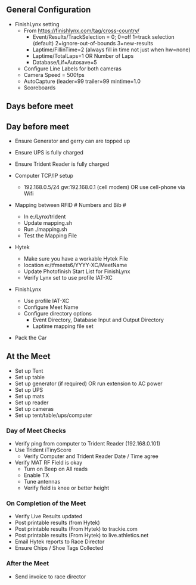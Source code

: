 ##  General Configuration
- FinishLynx setting
  - From https://finishlynx.com/tag/cross-country/
    - Event/Results/TrackSelection = 0; 0=off 1=track selection (default) 2=ignore-out-of-bounds 3=new-results
    - Laptime/FillinTime=2 (always fill in time not just when hw=none)
    - Laptime/TotalLaps=1  OR Number of Laps
    - Database/Lif=Autosave=5
  - Configure Line Labels for both cameras
  - Camera Speed = 500fps
  - AutoCapture (leader=99  trailer=99  mintime=1.0
  - Scoreboards


## Days before meet

## Day before meet
- Ensure Generator and gerry can are topped up
- Ensure UPS is fully charged
- Ensure Trident Reader is fully charged
- Computer TCP/IP setup
  - 192.168.0.5/24 gw:192.168.0.1 (cell modem) OR use cell-phone via Wifi
- Mapping between RFID # Numbers and Bib #
  - In e:/Lynx/trident
  - Update mapping.sh
  - Run ./mapping.sh
  - Test the Mapping File
- Hytek
  - Make sure you have a workable Hytek File
  - location e:/tfmeets6/YYYY-XC/MeetName
  - Update Photofinish Start List for FinishLynx
  - Verify Lynx set to use profile IAT-XC
- FinishLynx
  - Use profile IAT-XC
  - Configure Meet Name
  - Configure directory options
    - Event Directory, Database Input and Output Directory
    - Laptime mapping file set

- Pack the Car


## At the Meet
- Set up Tent
- Set up table
- Set up generator (if required) OR run extension to AC power
- Set up UPS
- Set up mats
- Set up reader
- Set up cameras
- Set up tent/table/ups/computer 

### Day of Meet Checks
- Verify ping from computer to Trident Reader (192.168.0.101)
- Use Trident iTinyScore
  - Verify Computer and Trident Reader Date / Time agree
- Verify MAT RF Field is okay
  - Turn on Beep on All reads
  - Enable TX
  - Tune antennas
  - Verify field is knee or better height
 
### On Completion of the Meet
- Verify Live Results updated
- Post printable results (from Hytek)
- Post printable results (From Hytek) to trackie.com
- Post printable results (From Hytek) to live.athletics.net
- Email Hytek reports to Race Director
- Ensure Chips / Shoe Tags Collected

### After the Meet
- Send invoice to race director
